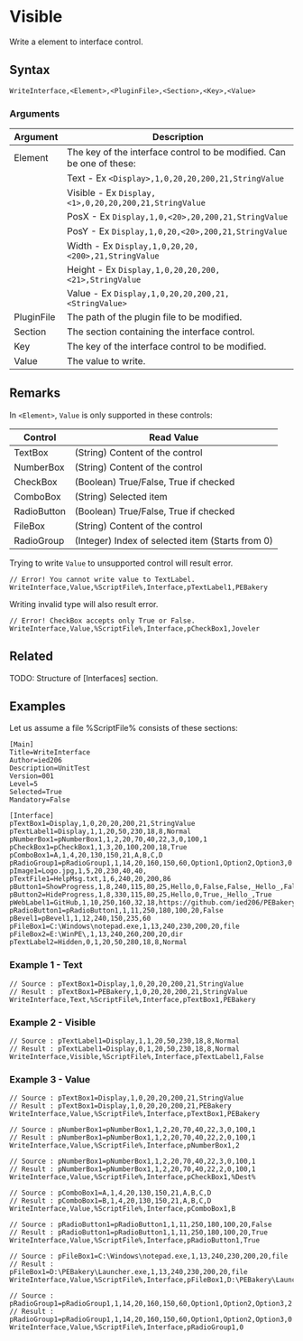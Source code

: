 # Visible

Write a element to interface control.

## Syntax

```pebakery
WriteInterface,<Element>,<PluginFile>,<Section>,<Key>,<Value>
```

### Arguments

| Argument | Description |
| --- | --- |
| Element | The key of the interface control to be modified. Can be one of these: |
|| Text - Ex `<Display>,1,0,20,20,200,21,StringValue` |
|| Visible - Ex `Display,<1>,0,20,20,200,21,StringValue`  |
|| PosX - Ex `Display,1,0,<20>,20,200,21,StringValue`  |
|| PosY - Ex `Display,1,0,20,<20>,200,21,StringValue`  |
|| Width - Ex `Display,1,0,20,20,<200>,21,StringValue`  |
|| Height - Ex `Display,1,0,20,20,200,<21>,StringValue`  |
|| Value - Ex `Display,1,0,20,20,200,21,<StringValue>`  |
| PluginFile | The path of the plugin file to be modified. |
| Section | The section containing the interface control. |
| Key | The key of the interface control to be modified. |
| Value | The value to write. |

## Remarks

In `<Element>`, `Value` is only supported in these controls:

| Control | Read Value |
| --- | --- |
| TextBox     | (String) Content of the control |
| NumberBox   | (String) Content of the control |
| CheckBox    | (Boolean) True/False, True if checked |
| ComboBox    | (String) Selected item |
| RadioButton | (Boolean) True/False, True if checked |
| FileBox     | (String) Content of the control |
| RadioGroup  | (Integer) Index of selected item (Starts from 0) |

Trying to write `Value` to unsupported control will result error.

```pebakery
// Error! You cannot write value to TextLabel.
WriteInterface,Value,%ScriptFile%,Interface,pTextLabel1,PEBakery
```

Writing invalid type will also result error.

```pebakery
// Error! CheckBox accepts only True or False.
WriteInterface,Value,%ScriptFile%,Interface,pCheckBox1,Joveler
```

## Related

TODO: Structure of [Interfaces] section.

## Examples

Let us assume a file %ScriptFile% consists of these sections:

```pebakery
[Main]
Title=WriteInterface
Author=ied206
Description=UnitTest
Version=001
Level=5
Selected=True
Mandatory=False

[Interface]
pTextBox1=Display,1,0,20,20,200,21,StringValue
pTextLabel1=Display,1,1,20,50,230,18,8,Normal
pNumberBox1=pNumberBox1,1,2,20,70,40,22,3,0,100,1
pCheckBox1=pCheckBox1,1,3,20,100,200,18,True
pComboBox1=A,1,4,20,130,150,21,A,B,C,D
pRadioGroup1=pRadioGroup1,1,14,20,160,150,60,Option1,Option2,Option3,0
pImage1=Logo.jpg,1,5,20,230,40,40,
pTextFile1=HelpMsg.txt,1,6,240,20,200,86
pButton1=ShowProgress,1,8,240,115,80,25,Hello,0,False,False,_Hello_,False
pButton2=HideProgress,1,8,330,115,80,25,Hello,0,True,_Hello_,True
pWebLabel1=GitHub,1,10,250,160,32,18,https://github.com/ied206/PEBakery
pRadioButton1=pRadioButton1,1,11,250,180,100,20,False
pBevel1=pBevel1,1,12,240,150,235,60
pFileBox1=C:\Windows\notepad.exe,1,13,240,230,200,20,file
pFileBox2=E:\WinPE\,1,13,240,260,200,20,dir
pTextLabel2=Hidden,0,1,20,50,280,18,8,Normal
```

### Example 1 - Text

```pebakery
// Source : pTextBox1=Display,1,0,20,20,200,21,StringValue
// Result : pTextBox1=PEBakery,1,0,20,20,200,21,StringValue
WriteInterface,Text,%ScriptFile%,Interface,pTextBox1,PEBakery
```

### Example 2 - Visible

```pebakery
// Source : pTextLabel1=Display,1,1,20,50,230,18,8,Normal
// Result : pTextLabel1=Display,0,1,20,50,230,18,8,Normal
WriteInterface,Visible,%ScriptFile%,Interface,pTextLabel1,False
```

### Example 3 - Value

```pebakery
// Source : pTextBox1=Display,1,0,20,20,200,21,StringValue
// Result : pTextBox1=Display,1,0,20,20,200,21,PEBakery
WriteInterface,Value,%ScriptFile%,Interface,pTextBox1,PEBakery

// Source : pNumberBox1=pNumberBox1,1,2,20,70,40,22,3,0,100,1
// Result : pNumberBox1=pNumberBox1,1,2,20,70,40,22,2,0,100,1
WriteInterface,Value,%ScriptFile%,Interface,pNumberBox1,2

// Source : pNumberBox1=pNumberBox1,1,2,20,70,40,22,3,0,100,1
// Result : pNumberBox1=pNumberBox1,1,2,20,70,40,22,2,0,100,1
WriteInterface,Value,%ScriptFile%,Interface,pCheckBox1,%Dest%

// Source : pComboBox1=A,1,4,20,130,150,21,A,B,C,D
// Result : pComboBox1=B,1,4,20,130,150,21,A,B,C,D
WriteInterface,Value,%ScriptFile%,Interface,pComboBox1,B

// Source : pRadioButton1=pRadioButton1,1,11,250,180,100,20,False
// Result : pRadioButton1=pRadioButton1,1,11,250,180,100,20,True
WriteInterface,Value,%ScriptFile%,Interface,pRadioButton1,True

// Source : pFileBox1=C:\Windows\notepad.exe,1,13,240,230,200,20,file
// Result : pFileBox1=D:\PEBakery\Launcher.exe,1,13,240,230,200,20,file
WriteInterface,Value,%ScriptFile%,Interface,pFileBox1,D:\PEBakery\Launcher.exe

// Source : pRadioGroup1=pRadioGroup1,1,14,20,160,150,60,Option1,Option2,Option3,2
// Result : pRadioGroup1=pRadioGroup1,1,14,20,160,150,60,Option1,Option2,Option3,0
WriteInterface,Value,%ScriptFile%,Interface,pRadioGroup1,0
```